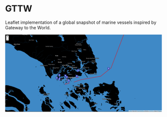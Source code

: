 # GTTW

Leaflet implementation of a global snapshot of marine vessels inspired by Gateway to the World.

![Screenshot](images/gttwtheme.png)
